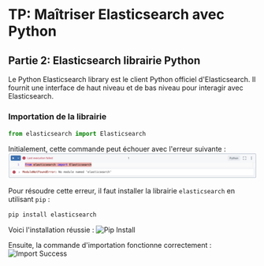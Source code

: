 # TP: Maîtriser Elasticsearch avec Python

## Partie 2: Elasticsearch librairie Python
Le Python Elasticsearch library est le client Python officiel d'Elasticsearch. Il fournit une interface de haut niveau et de bas niveau pour interagir avec Elasticsearch.

### Importation de la librairie
```python
from elasticsearch import Elasticsearch
```
Initialement, cette commande peut échouer avec l'erreur suivante :
![Import Error](https://github.com/andrewarnaud1/tp-elastic/blob/main/1_erreur_module.png?raw=true)

Pour résoudre cette erreur, il faut installer la librairie `elasticsearch` en utilisant `pip` :
```python
pip install elasticsearch
```
Voici l'installation réussie :
![Pip Install]([https://github.com/votrecompte/votreprojet/images/pip_install.png](https://github.com/andrewarnaud1/tp-elastic/blob/main/2_pip_install.png?raw=true))

Ensuite, la commande d'importation fonctionne correctement :
![Import Success]([https://github.com/votrecompte/votreprojet/images/import_success.png](https://github.com/andrewarnaud1/tp-elastic/blob/main/3_import_elastic.png))
